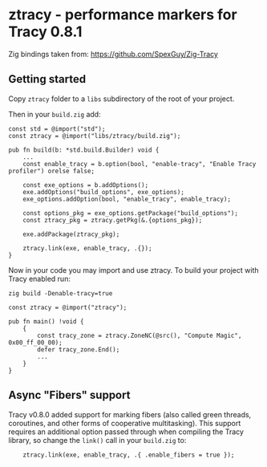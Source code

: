 # ztracy - performance markers for Tracy 0.8.1

Zig bindings taken from: https://github.com/SpexGuy/Zig-Tracy

## Getting started

Copy `ztracy` folder to a `libs` subdirectory of the root of your project.

Then in your `build.zig` add:

```zig
const std = @import("std");
const ztracy = @import("libs/ztracy/build.zig");

pub fn build(b: *std.build.Builder) void {
    ...
    const enable_tracy = b.option(bool, "enable-tracy", "Enable Tracy profiler") orelse false;

    const exe_options = b.addOptions();
    exe.addOptions("build_options", exe_options);
    exe_options.addOption(bool, "enable_tracy", enable_tracy);

    const options_pkg = exe_options.getPackage("build_options");
    const ztracy_pkg = ztracy.getPkg(&.{options_pkg});

    exe.addPackage(ztracy_pkg);

    ztracy.link(exe, enable_tracy, .{});
}
```

Now in your code you may import and use ztracy. To build your project with Tracy enabled run:

`zig build -Denable-tracy=true`

```zig
const ztracy = @import("ztracy");

pub fn main() !void {
    {
        const tracy_zone = ztracy.ZoneNC(@src(), "Compute Magic", 0x00_ff_00_00);
        defer tracy_zone.End();
        ...
    }
}
```

## Async "Fibers" support

Tracy v0.8.0 added support for marking fibers (also called green threads,
coroutines, and other forms of cooperative multitasking). This support requires
an additional option passed through when compiling the Tracy library, so change
the `link()` call in your `build.zig` to:

```zig
    ztracy.link(exe, enable_tracy, .{ .enable_fibers = true });
```
